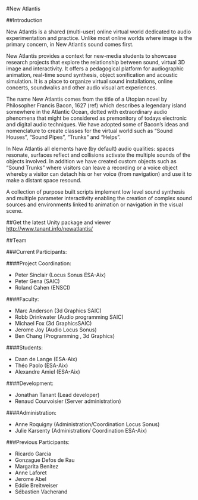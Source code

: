 #New Atlantis

##Introduction

New Atlantis is a shared (multi-user) online virtual world dedicated to audio experimentation and practice. Unlike most online worlds where image is the primary concern, in New Atlantis sound comes first.

New Atlantis provides a context for new-media students to showcase research projects that explore the relationship between sound, virtual 3D image and interactivity. It offers a pedagogical platform for audiographic animation, real-time sound synthesis, object sonification and acoustic simulation. It is  a place to organize virtual sound installations, online concerts, soundwalks and other audio visual art experiences.

The name New Atlantis comes from the title of a Utopian novel by Philosopher Francis Bacon, 1627 (ref) which describes a legendary island somewhere in the Atlantic Ocean, dotted with extraordinary audio phenomena that might be considered as premonitory of todays electronic and digital audio techniques. We have adopted some of Bacon’s ideas and nomenclature to create classes for the virtual world such as “Sound Houses”, “Sound Pipes”, “Trunks” and “Helps”.

In New Atlantis all elements have (by default) audio qualities: spaces resonate, surfaces reflect and collisions activate the multiple sounds of the objects involved. In addition we have created custom objects such as “Sound Trunks” where visitors can leave a recording or a voice object whereby a visitor can detach his or her voice (from navigation) and use it to make a distant space resound.

A collection of purpose built scripts implement low level sound synthesis and multiple parameter interactivity enabling the creation of complex sound sources and environments linked to animation or navigation in the visual scene.   

##Get the latest Unity package and viewer
http://www.tanant.info/newatlantis/

##Team

###Current Participants:

####Project Coordination:
* Peter Sinclair (Locus Sonus ESA-Aix)
* Peter Gena (SAIC)
* Roland Cahen (ENSCI)

####Faculty:
* Marc Anderson (3d Graphics SAIC)
* Robb Drinkwater (Audio programming SAIC)
* Michael Fox (3d GraphicsSAIC)
* Jerome Joy (Audio Locus Sonus)
* Ben Chang (Programming , 3d Graphics)

####Students:
* Daan de Lange (ESA-Aix)
* Théo Paolo (ESA-Aix)
* Alexandre Amiel (ESA-Aix)

####Development:
* Jonathan Tanant (Lead developer)
* Renaud Courvoisier (Server administration)

####Administration:
* Anne Roquigny (Administration/Coordination Locus Sonus)
* Julie Karsenty (Administration/ Coordination ESA-Aix)

###Previous Participants:

* Ricardo Garcia
* Gonzague Defos de Rau
* Margarita Benitez
* Anne Laforet
* Jerome Abel
* Eddie Breitweiser
* Sébastien Vacherand